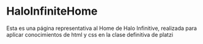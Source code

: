 # HaloInfiniteHome
Esta es una página representativa al Home de Halo Infinitive, realizada para aplicar conocimientos de html y css en la clase definitiva de platzi
